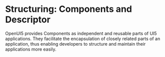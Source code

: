<!-- loiodc9e11c3889441429a60ee871da6f3cb -->

# Structuring: Components and Descriptor

OpenUI5 provides Components as independent and reusable parts of UI5 applications. They facilitate the encapsulation of closely related parts of an application, thus enabling developers to structure and maintain their applications more easily.

